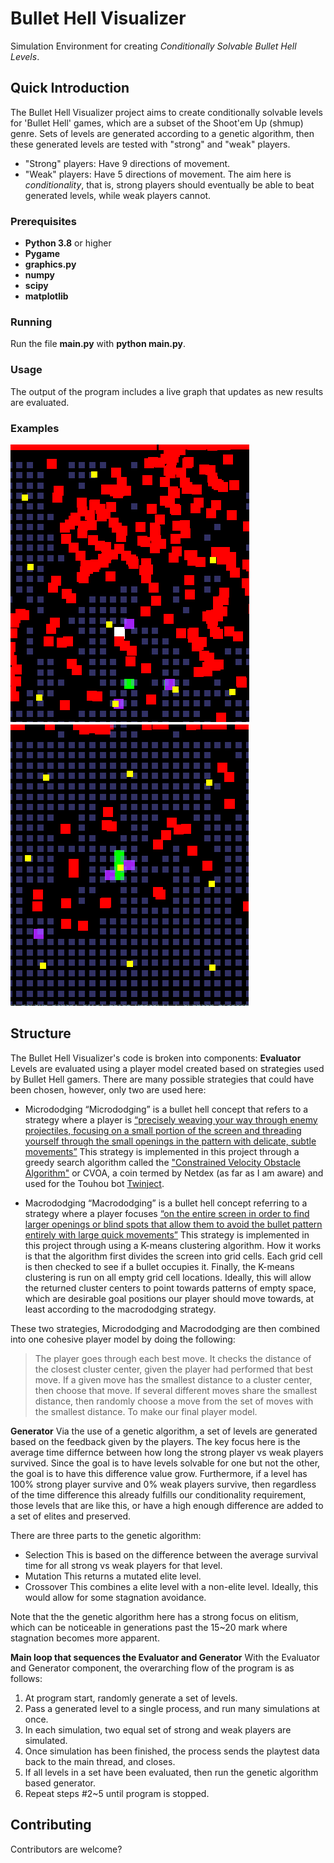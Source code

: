 # Bullet Hell Visualizer

Simulation Environment for creating *Conditionally Solvable Bullet Hell Levels*.

## Quick Introduction

The Bullet Hell Visualizer project aims to create conditionally solvable levels for 'Bullet Hell' games, which are a subset of the Shoot'em Up (shmup) genre. Sets of levels are generated according to a genetic algorithm, then these generated levels are tested with "strong" and "weak" players.
- "Strong" players: Have 9 directions of movement.
- "Weak" players: Have 5 directions of movement.
The aim here is *conditionality*, that is, strong players should eventually be able to beat generated levels, while weak players cannot.

### Prerequisites

- **Python 3.8** or higher
- **Pygame**
- **graphics.py**
- **numpy**
- **scipy**
- **matplotlib**

### Running

Run the file **main.py** with **python main.py**.

### Usage

The output of the program includes a live graph that updates as new results are evaluated. 

### Examples

![Example of Generation](example1.png)
![Example of Generation](example2.png)

## Structure

The Bullet Hell Visualizer's code is broken into components:
**Evaluator**
Levels are evaluated using a player model created based on strategies used by Bullet Hell gamers. There are many possible strategies that could have been chosen, however, only two are used here:
- Micrododging
“Micrododging” is a bullet hell concept that refers to a strategy where a player is [“precisely weaving your way through enemy projectiles, focusing on a small portion of the screen and threading yourself through the small openings in the pattern with delicate, subtle movements”](https://www.google.com/url?q=https://shmups.wiki/library/Help:Glossary%23Micrododging.2FMacrododging&sa=D&source=docs&ust=1756270386557237&usg=AOvVaw2KQ1ajQots4WoOJirbN4aP)
This strategy is implemented in this project through a greedy search algorithm called the ["Constrained Velocity Obstacle Algorithm"](https://github.com/Netdex/twinject?tab=readme-ov-file#constrained-velocity-obstacle-algorithm) or CVOA, a coin termed by Netdex (as far as I am aware) and used for the Touhou bot [Twinject](https://github.com/Netdex/twinject?tab=readme-ov-file).

- Macrododging
“Macrododging” is a bullet hell concept referring to a strategy where a player focuses [“on the entire screen in order to find larger openings or blind spots that allow them to avoid the bullet pattern entirely with large quick movements”](https://www.google.com/url?q=https://shmups.wiki/library/Help:Glossary%23Micrododging.2FMacrododging&sa=D&source=docs&ust=1756270386557237&usg=AOvVaw2KQ1ajQots4WoOJirbN4aP)
This strategy is implemented in this project through using a K-means clustering algorithm. How it works is that the algorithm first divides the screen into grid cells. Each grid cell is then checked to see if a bullet occupies it. Finally, the K-means clustering is run on all empty grid cell locations. Ideally, this will allow the returned cluster centers to point towards patterns of empty space, which are desirable goal positions our player should move towards, at least according to the macrododging strategy.

These two strategies, Micrododging and Macrododging are then combined into one cohesive player model by doing the following:
>The player goes through each best move. It checks the distance of the closest cluster center, given the player had performed that best move.
>If a given move has the smallest distance to a cluster center, then choose that move.
>If several different moves share the smallest distance, then randomly choose a move from the set of moves with the smallest distance.
To make our final player model.

**Generator**
Via the use of a genetic algorithm, a set of levels are generated based on the feedback given by the players.
The key focus here is the average time differnce between how long the strong player vs weak players survived. Since the goal is to have levels solvable for one but not the other, the goal is to have this difference value grow.
Furthermore, if a level has 100% strong player survive and 0% weak players survive, then regardless of the time difference this already fulfills our conditionality requirement, those levels that are like this, or have a high enough difference are added to a set of elites and preserved.

There are three parts to the genetic algorithm:
- Selection
This is based on the difference between the average survival time for all strong vs weak players for that level.
- Mutation
This returns a mutated elite level.
- Crossover
This combines a elite level with a non-elite level. Ideally, this would allow for some stagnation avoidance.

Note that the the genetic algorithm here has a strong focus on elitism, which can be noticeable in generations past the 15~20 mark where stagnation becomes more apparent.

**Main loop that sequences the Evaluator and Generator**
With the Evaluator and Generator component, the overarching flow of the program is as follows:
1. At program start, randomly generate a set of levels.
2. Pass a generated level to a single process, and run many simulations at once.
3. In each simulation, two equal set of strong and weak players are simulated.
4. Once simulation has been finished, the process sends the playtest data back to the main thread, and closes.
5. If all levels in a set have been evaluated, then run the genetic algorithm based generator.
6. Repeat steps #2~5 until program is stopped.

## Contributing
Contributors are welcome?

<!-- ## License -->